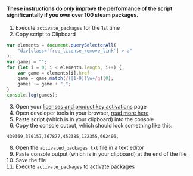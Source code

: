 #### These instructions do _only_ improve the performance of the script significantally if you own over 100 steam packages.

1. Execute `activate_packages` for the 1st time
2. Copy script to Clipboard
```js
var elements = document.querySelectorAll(
    "div[class='free_license_remove_link'] > a"
);
var games = "";
for (let i = 0; i < elements.length; i++) {
    var game = elements[i].href;
    game = game.match(/([1-9])\w+/g)[0];
    games += game + ",";
}
console.log(games);
```
3. Open your [licenses and product key activations](https://store.steampowered.com/account/licenses/) page
4. Open developer tools in your browser, [read more here](https://webmasters.stackexchange.com/questions/8525/how-do-i-open-the-javascript-console-in-different-browsers/77337#77337)
5. Paste script (which is in your clipboard) into the console
6. Copy the console output, which should look something like this:
```
430369,370157,367877,452385,122355,662406,
```
8. Open the `activated_packages.txt` file in a text editor
9.  Paste console output (which is in your clipboard) at the end of the file
10. Save the file
11. Execute `activate_packages` to activate packages

